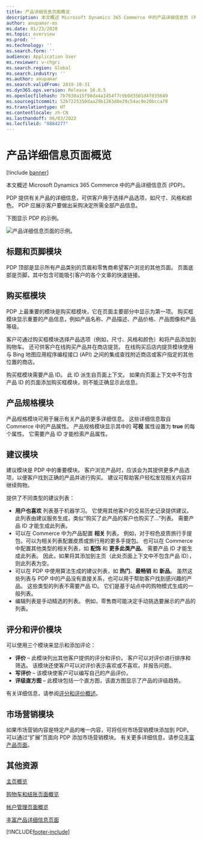 ```yaml
---
title: 产品详细信息页面概览
description: 本文概述 Microsoft Dynamics 365 Commerce 中的产品详细信息页 (PDP)。
author: anupamar-ms
ms.date: 01/23/2020
ms.topic: overview
ms.prod: ''
ms.technology: ''
ms.search.form: ''
audience: Application User
ms.reviewer: v-chgri
ms.search.region: Global
ms.search.industry: ''
ms.author: anupamar
ms.search.validFrom: 2019-10-31
ms.dyn365.ops.version: Release 10.0.5
ms.openlocfilehash: 7b7630a15f98da4a1454f7c9b0d3501d4f035649
ms.sourcegitcommit: 52b7225350daa29b1263d8e29c54ac9e20bcca70
ms.translationtype: HT
ms.contentlocale: zh-CN
ms.lasthandoff: 06/03/2022
ms.locfileid: "8884277"
---
```

# <a name="product-details-pages-overview"></a>产品详细信息页面概览

[!include [banner](includes/banner.md)]

本文概述 Microsoft Dynamics 365 Commerce 中的产品详细信息页 (PDP)。

PDP 提供有关产品的详细信息，可供客户用于选择产品选项，如尺寸、风格和颜色。 PDP 应展示客户要做出采购决定所需全部产品信息。

下图显示 PDP 的示例。

![产品详细信息页面的示例。](./media/pdp.PNG)

## <a name="header-and-footer-modules"></a>标题和页脚模块

PDP 顶部是显示所有产品类别的页眉和零售商希望客户浏览的其他页面。 页面底部是页脚，其中包含可能吸引客户的各个文章的快速链接。

## <a name="buy-box-module"></a>购买框模块

PDP 上最重要的模块是购买框模块，它在页面主要部分中显示为第一项。 购买框模块显示重要的产品信息，例如产品名称、产品描述、产品价格、产品图像和产品等级。

客户可通过购买框模块选择产品选项（例如，尺寸、风格和颜色）和将产品添加到购物车。 还可供客户在线购买产品并在商店提货。 在线购买后店内提货模块使用与 Bing 地图应用程序编程接口 (API) 之间的集成查找附近商店或客户指定的其他位置的商店。

购买框模块需要产品 ID。 此 ID 派生自页面上下文。 如果向页面上下文中不包含产品 ID 的页面添加购买框模块，则不能正确显示此信息。

## <a name="product-specifications-module"></a>产品规格模块

产品规格模块可用于展示有关产品的更多详细信息。 这些详细信息取自 Commerce 中的产品属性。 产品规格模块显示其中的 **可视** 属性设置为 **true** 的每个属性。 它需要产品 ID 才能检索产品属性。

## <a name="recommendations-module"></a>建议模块

建议模块是 PDP 中的重要模块。 客户浏览产品时，应该会为其提供更多产品选项，以便客户找到正确的产品并进行购买。 建议可帮助客户轻松发现相关内容并继续购物。

提供了不同类型的建议列表：

- **用户也喜欢** 列表基于机器学习。 它使用其他客户的交易历史记录提供建议。 此列表由建议服务生成，类似“购买了此产品的客户也购买了...”列表。 需要产品 ID 才能生成此列表。
- 可以在 Commerce 中为产品配置 **相关** 列表。 例如，对于棕色皮质旅行手提包，可以为相关列表配置皮质或旅行用的更多手提包。 也可以在 Commerce 中配置其他类型的相关列表，如 **配饰** 和 **更多此类产品**。 需要产品 ID 才能生成此列表。 因此，如果将其添加到主页（此处页面上下文中不包含产品 ID），则此列表为空。
- 可以在 PDP 中使用算法生成的建议列表，如 **热门**、**最畅销** 和 **新品**。 虽然这些列表与 PDP 中的产品没有直接关系，也可以用于帮助客户找到感兴趣的产品。 这些类型的列表不需要产品 ID。 它们是基于站点中的购物模式生成的一般列表。
- 编辑列表是手动精选的列表。 例如，零售商可能决定手动挑选要展示的产品的列表。

## <a name="ratings-and-reviews-modules"></a>评分和评价模块

可以使用三个模块来显示和添加评论：

- **评价** – 此模块列出其他客户提供的评分和评价。 客户可以对评价进行排序和筛选。 该模块还使客户可以对评价表示喜欢或不喜欢，并报告问题。
- **写评价** – 该模块使客户可以编写自己的产品评价。
- **评级直方图** – 此模块包括一个直方图，该直方图显示了产品的评级趋势。

有关详细信息，请参阅[评分和评价概述](ratings-reviews-overview.md)。

## <a name="marketing-modules"></a>市场营销模块

如果市场营销内容是特定产品的唯一内容，可将任何市场营销模块添加到 PDP。 可以通过“扩展”页面向 PDP 添加市场营销模块。 有关更多详细信息，请参见[丰富产品页面](enrich-product-page.md)。

## <a name="additional-resources"></a>其他资源

[主页概览](quick-tour-home-page.md)

[购物车和结账页面概览](quick-tour-cart-checkout.md)

[帐户管理页面概览](quick-tour-account-management.md)

[丰富产品详细信息页面](enrich-product-page.md)


[!INCLUDE[footer-include](../includes/footer-banner.md)]
